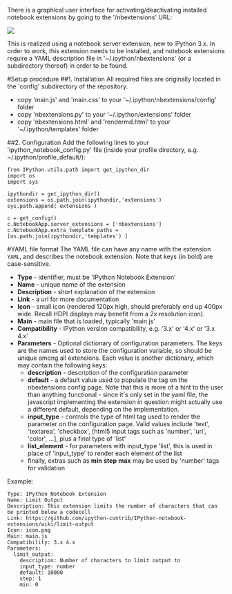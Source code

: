 There is a graphical user interface for activating/deactivating installed notebook extensions by going to the '/nbextensions' URL:

![](https://github.com/ipython-contrib/IPython-notebook-extensions/raw/master/wiki-images/notebook-configuration.png)

This is realized using a notebook server extension, new to IPython 3.x. 
In order to work, this extension needs to be installed, and notebook extensions require a YAML description file in '~/.ipython/nbextensions' (or a subdirectory thereof) in order to be found.

#Setup procedure
##1. Installation
All required files are originally located in the 'config' subdirectory of the repository.
 * copy 'main.js' and 'main.css' to your '~/.ipython/nbextensions/config' folder
 * copy 'nbextensions.py' to your '~/.ipython/extensions' folder
 * copy 'nbextensions.html' and 'rendermd.html' to your '~/.ipython/templates' folder

##2. Configuration
Add the following lines to your 'ipython_notebook_config.py' file (inside your profile directory, e.g. ~/.ipython/profile_default/):
```
from IPython.utils.path import get_ipython_dir
import os
import sys

ipythondir = get_ipython_dir()
extensions = os.path.join(ipythondir,'extensions') 
sys.path.append( extensions )

c = get_config()
c.NotebookApp.server_extensions = ['nbextensions']
c.NotebookApp.extra_template_paths = [os.path.join(ipythondir,'templates') ]
```

#YAML file format
The YAML file can have any name with the extension `YAML`, and describes the notebook extension. Note that keys (in bold) are case-sensitive.

* **Type**          - identifier, must be 'IPython Notebook Extension'
* **Name**          - unique name of the extension
* **Description**   - short explanation of the extension
* **Link**          - a url for more documentation
* **Icon**          - small icon (rendered 120px high, should preferably end up 400px wide. Recall HDPI displays may benefit from a 2x resolution icon).
* **Main**          - main file that is loaded, typically 'main.js'
* **Compatibility** - IPython version compatibility, e.g. '3.x' or '4.x' or '3.x 4.x'
* **Parameters**    - Optional dictionary of configuration parameters. The keys are the names used to store the configuration variable, so should be unique among all extensions. Each value is another dictionary, which may contain the following keys:
  * **description** - description of the configuration parameter
  * **default**     - a default value used to populate the tag on the nbextensions config page. Note that this is more of a hint to the user than anything functional - since it's only set in the yaml file, the javascript implementing the extension in question might actually use a different default, depending on the implementation.
  * **input_type**  - controls the type of html tag used to render the parameter on the configuration page. Valid values include 'text', 'textarea', 'checkbox', [html5 input tags such as 'number', 'url', 'color', ...], plus a final type of 'list'
  * **list_element** - for parameters with input_type 'list', this is used in place of 'input_type' to render each element of the list
  * finally, extras such as **min** **step** **max** may be used by 'number' tags for validation

Example:
```
Type: IPython Notebook Extension
Name: Limit Output
Description: This extension limits the number of characters that can be printed below a codecell
Link: https://github.com/ipython-contrib/IPython-notebook-extensions/wiki/limit-output
Icon: icon.png
Main: main.js
Compatibility: 3.x 4.x
Parameters:
  limit_output:
    description: Number of characters to limit output to
    input_type: number
    default: 10000
    step: 1
    min: 0
```
